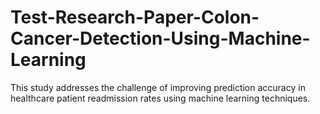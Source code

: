 # Test-Research-Paper-Colon-Cancer-Detection-Using-Machine-Learning
This study addresses the challenge of improving prediction accuracy in healthcare patient readmission rates using machine learning techniques.
